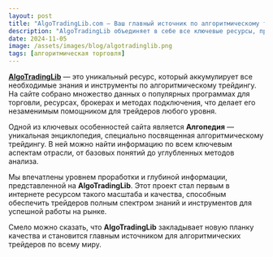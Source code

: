 ```yaml
---
layout: post
title: "AlgoTradingLib.com — Ваш главный источник по алгоритмическому трейдингу"
description: "AlgoTradingLib объединяет в себе все ключевые ресурсы, программы, брокеров и способы подключения, а также предлагает уникальную алгопедию для трейдеров."
date: 2024-11-05
image: /assets/images/blog/algotradinglib.png
tags: [алгоритмическая торговля]
---
```


**[AlgoTradingLib](https://algotradinglib.com/en/)** — это уникальный ресурс, который аккумулирует все необходимые знания и инструменты по алгоритмическому трейдингу. На сайте собрано множество данных о популярных программах для торговли, ресурсах, брокерах и методах подключения, что делает его незаменимым помощником для трейдеров любого уровня.

Одной из ключевых особенностей сайта является **Алгопедия** — уникальная энциклопедия, специально посвященная алгоритмическому трейдингу. В ней можно найти информацию по всем ключевым аспектам отрасли, от базовых понятий до углубленных методов анализа.

Мы впечатлены уровнем проработки и глубиной информации, представленной на **AlgoTradingLib**. Этот проект стал первым в интернете ресурсом такого масштаба и качества, способным обеспечить трейдеров полным спектром знаний и инструментов для успешной работы на рынке.

Смело можно сказать, что **AlgoTradingLib** закладывает новую планку качества и становится главным источником для алгоритмических трейдеров по всему миру.